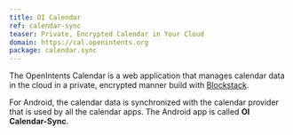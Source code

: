 ```yaml
---
title: OI Calendar
ref: calendar-sync
teaser: Private, Encrypted Calendar in Your Cloud
domain: https://cal.openintents.org
package: calendar.sync
---
```


The OpenIntents Calendar is a web application that manages calendar data in the cloud
in a private, encrypted manner build with [Blockstack](https://blockstack.org).

For Android, the calendar data is synchronized with the calendar provider that is used by all the calendar apps. The Android app is called **OI Calendar-Sync**.
